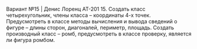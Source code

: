 Вариант №15 | Денис Лоренц АТ-201 15. Создать класс четырехугольник, члены класса – координаты 4-х точек. Предусмотреть в классе методы вычисления и вывода сведений о фигуре – длины сторон, диагоналей, периметр, площадь. Создать производный класс – ромб, предусмотреть в классе проверку, является ли фигура ромбом.
